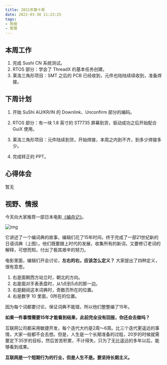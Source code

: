 ```yaml
---
title: 2021年第十周
date: 2022-03-30 11:23:25
tags: 
- 周报
- 管理
---
```




## 本周工作

1. 完成 Sushi CN 系统测试。
2. RTOS 部分：学会了 ThreadX 的基本任务创建。
3. 莱洛三角形项目：SMT 之后的 PCB 已经收到，元件也陆陆续续收到，准备焊接。

 <!-- more -->

## 下周计划

1. 开始 SuShi AU/KR/IN 的 Downlink、Unconfirm 部分的编码。
2. RTOS 部分：有一块 1.8 英寸的 ST7735 屏幕到货，驱动成功之后开始配合 GuiX 使用。

1. 莱洛三角形项目：元件陆续到货，开始焊接，本周之内到不齐，到多少焊接多少。
2. 完成转正的 PPT。

## 心得体会

暂无

## 视野、情报

今天向大家推荐一部日本电影[《编舟记》](https://movie.douban.com/subject/11500954/)。

![img](https://gitee.com/babbittry321/blogImages/raw/master/img/%E7%BC%96%E8%88%9F%E8%AE%B0.jpg)

它讲述了一个编词典的故事，编辑们花了15年时间，终于完成了一部21世纪新的日语词典（上图）。他们既要跟上时代的发展，收集所有的新词，又要修订老词的解释，可想而知，付出了极其艰辛的努力。

电影里面，编辑们开会讨论，**左右的右，应该怎么定义？** 大家提出了四种定义，很有意思。


1. 右是面朝西方站立时，朝北的方向。
2. 右是面对手表表盘时，从1点到5点的那一边。
3. 右是翻阅这本词典时，奇数页所在的位置。
4. 右是数字 10 里面，0所在的位置。


因为每个词都要讨论，保证词典不能错，所以他们整整编了15年。


**如果一件事情需要15年才能看到结果，此前完全没有回报，你还会去做吗？**


互联网公司都采用敏捷开发，每个迭代大约是2周～6周。比三个迭代更遥远的事情，大家一般都不会去想。但是，人生是一个长期准备的过程，20岁的时候就需要定下35岁的目标，然后苦苦积累，不计得失，只为了无比遥远的多年以后，能够看到成果。

**互联网是一个短期行为的行业，但是人生不是。要坚持长期主义。**
